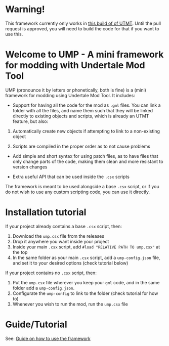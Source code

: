 # Warning!

This framework currently only works in [this build of of UTMT](https://github.com/krzys-h/UndertaleModTool/pull/1504). Until the pull request is approved, you will need
to build the code for that if you want to use this.

# Welcome to UMP - A mini framework for modding with Undertale Mod Tool

UMP (pronounce it by letters or phonetically, both is fine) is a (mini) framework for modding using Undertale Mod Tool. It includes:

* Support for having all the code for the mod as `.gml` files. You can link a folder with all the files, and name them such that they will be linked directly to
existing objects and scripts, which is already an UTMT feature, but also:

1. Automatically create new objects if attempting to link to a non-existing object

2. Scripts are compiled in the proper order as to not cause problems

* Add simple and short syntax for using patch files, as to have files that only change parts of the code, making them clean and more resistant to version changes

* Extra useful API that can be used inside the `.csx` scripts

The framework is meant to be used alongside a base `.csx` script, or if you do not wish to use any custom scripting code, you can use it directly.

# Installation tutorial

If your project already contains a base `.csx` script, then:

1. Download the `ump.csx` file from the releases
2. Drop it anywhere you want inside your project
3. Inside your main `.csx` script, add `#load "RELATIVE PATH TO ump.csx"` at the top
4. In the same folder as your main `.csx` script, add a `ump-config.json` file, and set it to your desired options (check tutorial below)

If your project contains no `.csx` script, then:
1. Put the `ump.csx` file wherever you keep your `gml` code, and in the same folder add a `ump-config.json`.
2. Configurate the `ump-config` to link to the folder (check tutorial for how to)
3. Whenever you wish to run the mod, run the `ump.csx` file

# Guide/Tutorial

See: [Guide on how to use the framework](https://github.com/nhaar/UMP/blob/main/guide/guide.md)
